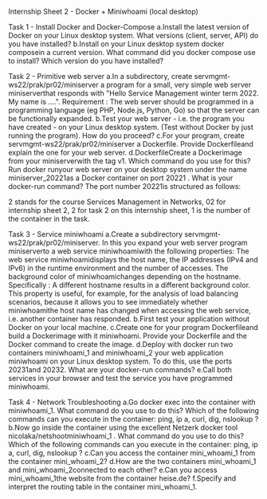 Internship Sheet 2 - Docker + Miniwhoami (local desktop)
 

Task 1 - Install Docker and Docker-Compose
a.Install the latest version of Docker on your Linux desktop system. What versions (client, server, API) do you have installed?
b.Install on your Linux desktop system docker composein a current version. What command did you docker compose use to install? Which version do you have installed?
 

Task 2 - Primitive web server
a.In a subdirectory, create servmgmt-ws22/prak/pr02/miniserver a program for a small, very simple web server miniserverthat responds with "Hello Service Management winter term 2022. My name is ....".
Requirement : The web server should be programmed in a programming language (eg PHP, Node.js, Python, Go) so that the server can be functionally expanded.
b.Test your web server - i.e. the program you have created - on your Linux desktop system. (Test without Docker by just running the program). How do you proceed?
c.For your program, create servmgmt-ws22/prak/pr02/miniserver a Dockerfile.
Provide Dockerfileand explain the one for your web server.
d.DockerfileCreate a Dockerimage from your miniserverwith the tag v1. Which command do you use for this?
Run docker runyour web server on your desktop system under the name miniserver_20221as a Docker container on port 20221 . What is your docker-run command?
The port number 20221is structured as follows:

2 stands for the course Services Management in Networks,
02 for internship sheet 2,
2 for task 2 on this internship sheet,
1 is the number of the container in the task.
 

Task 3 - Service miniwhoami
a.Create a subdirectory servmgmt-ws22/prak/pr02/miniserver. In this you expand your web server program miniserverto a web service miniwhoamiwith the following properties:
The web service miniwhoamidisplays the host name, the IP addresses (IPv4 and IPv6) in the runtime environment and the number of accesses.
The background color of miniwhoamichanges depending on the hostname.
Specifically : A different hostname results in a different background color. This property is useful, for example, for the analysis of load balancing scenarios, because it allows you to see immediately whether miniwhoamithe host name has changed when accessing the web service, i.e. another container has responded.
b.First test your application without Docker on your local machine.
c.Create one for your program Dockerfileand build a Dockerimage with it miniwhoami. Provide your Dockerfile and the Docker command to create the image.
d.Deploy with docker run two containers miniwhoami_1 and miniwhoami_2 your web application miniwhoami on your Linux desktop system. To do this, use the ports 20231and 20232. What are your docker-run commands?
e.Call both services in your browser and test the service you have programmed miniwhoami.
 

Task 4 - Network Troubleshooting
a.Go docker exec into the container with miniwhoami_1.
What command do you use to do this?
Which of the following commands can you execute in the container: ping, ip a, curl, dig, nslookup ?
b.Now go inside the container using the excellent Netzerk docker tool nicolaka/netshootminiwhoami_1 .
What command do you use to do this?
Which of the following commands can you execute in the container: ping, ip a, curl, dig, nslookup ?
c.Can you access the container mini_whoami_1 from the container mini_whoami_2?
d.How are the two containers mini_whoami_1 and mini_whoami_2connected to each other?
e.Can you access mini_whoami_1the website from the container heise.de?
f.Specify and interpret the routing table in the container mini_whoami_1.